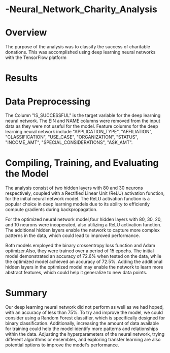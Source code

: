 # -Neural_Network_Charity_Analysis

# Overview

The purpose of the analysis was to classify the success of charitable donations. This was accomplished using deep learning neural networks with the TensorFlow platform

# Results

# Data Preprocessing
The Column "IS_SUCCESSFUL" is the target variable for the deep learning neural network.
The EIN and NAME columns were removed from the input data as they were not useful for the model.
Feature columns for the deep learning neural network include "APPLICATION_TYPE", "AFFILIATION", "CLASSIFICATION", "USE_CASE", "ORGANIZATION", "STATUS", "INCOME_AMT", "SPECIAL_CONSIDERATIONS", "ASK_AMT".


# Compiling, Training, and Evaluating the Model

The analysis consist of two hidden layers with 80 and 30 neurons respectively, coupled with a Rectified Linear Unit (ReLU) activation function, for the initial neural network model. The ReLU activation function is a popular choice in deep learning models due to its ability to efficiently compute gradients during backpropagation.

For the optimized neural network model,four hidden layers with 80, 30, 20, and 10 neurons were incoperated, also utilizing a ReLU activation function. The additional hidden layers enable the network to capture more complex patterns in the data, which could lead to improved performance.

Both models employed the binary crossentropy loss function and Adam optimizer.Also, they were trained over a period of 15 epochs. The initial model demonstrated an accuracy of 72.6% when tested on the data, while the optimized model achieved an accuracy of 72.5%. Adding the additional hidden layers in the optimized model may enable the network to learn more abstract features, which could help it generalize to new data points.

# Summary
Our deep learning neural network did not perform as well as we had hoped, with an accuracy of less than 75%. To try and improve the model, we could consider using a Random Forest classifier, which is specifically designed for binary classification. Additionally, increasing the amount of data available for training could help the model identify more patterns and relationships within the data. Adjusting the hyperparameters of the neural network, trying different algorithms or ensembles, and exploring transfer learning are also potential options to improve the model's performance.
